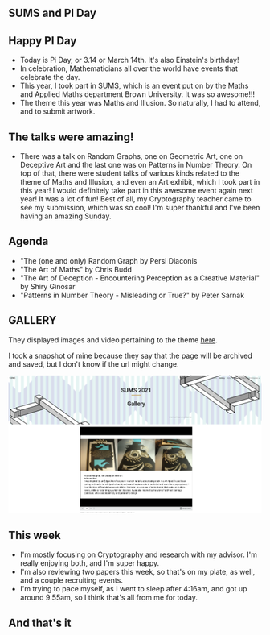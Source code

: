 ## SUMS and PI Day

## Happy PI Day
- Today is Pi Day, or 3.14 or March 14th. It's also Einstein's birthday! 
- In celebration, Mathematicians all over the world have events that celebrate the day.
- This year, I took part in [SUMS](https://sites.google.com/brown.edu/sums/home?authuser=0), which is an event put on by the Maths and Applied Maths department
  Brown University. It was so awesome!!!
- The theme this year was Maths and Illusion. So naturally, I had to attend, and to submit artwork. 



## The talks were amazing! 
- There was a talk on Random Graphs, one on Geometric Art, one on Deceptive Art and the last one was on Patterns
  in Number Theory. On top of that, there were student talks of various kinds related to the theme of Maths and 
  Illusion, and even an Art exhibit, which I took part in this year! I would definitely take part in this awesome
  event again next year! It was a lot of fun! Best of all, my Cryptography teacher came to see my submission, which
  was so cool! I'm super thankful and I've been having an amazing Sunday. 
  
## Agenda
- "The (one and only) Random Graph by Persi Diaconis
- "The Art of Maths" by Chris Budd
- "The Art of Deception - Encountering Perception as a Creative Material" by Shiry Ginosar
- "Patterns in Number Theory - Misleading or True?" by Peter Sarnak

## GALLERY 
They displayed images and video pertaining to the theme [here](https://sites.google.com/brown.edu/sums/gallery?authuser=0).

I took a snapshot of mine because they say that the page will be archived and saved, but I don't know if the url might change.

<img src="/images/sums21_002.png" width="800">

## This week
- I'm mostly focusing on Cryptography and research with my advisor. I'm really enjoying both, and I'm super happy.
- I'm also reviewing two papers this week, so that's on my plate, as well, and a couple recruiting events.
- I'm trying to pace myself, as I went to sleep after 4:16am, and got up around 9:55am, so I think that's all from me for today. 
  
## And that's it
